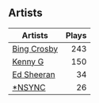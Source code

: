 ## Artists
Artists | Plays 
----- | -----: 
[Bing Crosby](/artists/bing-crosby-1864) | 243
[Kenny G](/artists/kenny-g-7789) | 150
[Ed Sheeran](/artists/ed-sheeran-396790) | 34
[*NSYNC](/artists/nsync-31882) | 26


